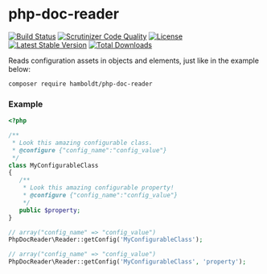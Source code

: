 # php-doc-reader

[![Build Status](https://scrutinizer-ci.com/g/hamboldt/php-doc-reader/badges/build.png?b=master)](https://scrutinizer-ci.com/g/hamboldt/php-doc-reader/build-status/master) [![Scrutinizer Code Quality](https://scrutinizer-ci.com/g/hamboldt/php-doc-reader/badges/quality-score.png?b=master)](https://scrutinizer-ci.com/g/hamboldt/php-doc-reader/?branch=master) [![License](https://poser.pugx.org/hamboldt/php-doc-reader/license)](https://packagist.org/packages/hamboldt/php-doc-reader)
[![Latest Stable Version](https://poser.pugx.org/hamboldt/php-doc-reader/v/stable)](https://packagist.org/packages/hamboldt/php-doc-reader) [![Total Downloads](https://poser.pugx.org/hamboldt/php-doc-reader/downloads)](https://packagist.org/packages/hamboldt/php-doc-reader)

Reads configuration assets in objects and elements, just like in the example below:

`composer require hamboldt/php-doc-reader`

### Example
```php
<?php

/**
 * Look this amazing configurable class.
 * @configure {"config_name":"config_value"}
 */
class MyConfigurableClass
{
   /**
    * Look this amazing configurable property!
    * @configure {"config_name":"config_value"}
    */
   public $property;
}

// array("config_name" => "config_value")
PhpDocReader\Reader::getConfig('MyConfigurableClass');

// array("config_name" => "config_value")
PhpDocReader\Reader::getConfig('MyConfigurableClass', 'property');
```
